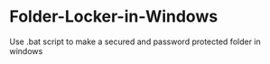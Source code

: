 # Folder-Locker-in-Windows
Use .bat script to make a secured and password protected folder in windows
